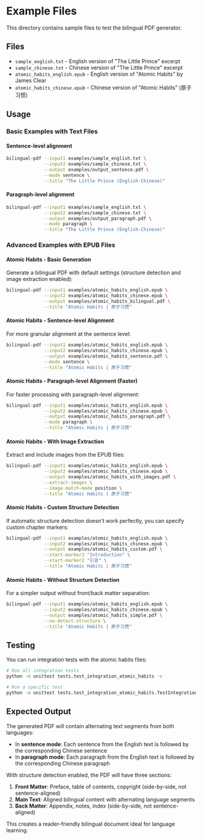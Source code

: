 # Example Files

This directory contains sample files to test the bilingual PDF generator.

## Files

- `sample_english.txt` - English version of "The Little Prince" excerpt
- `sample_chinese.txt` - Chinese version of "The Little Prince" excerpt
- `atomic_habits_english.epub` - English version of "Atomic Habits" by James Clear
- `atomic_habits_chinese.epub` - Chinese version of "Atomic Habits" (原子习惯)

## Usage

### Basic Examples with Text Files

#### Sentence-level alignment

```bash
bilingual-pdf --input1 examples/sample_english.txt \
              --input2 examples/sample_chinese.txt \
              --output examples/output_sentence.pdf \
              --mode sentence \
              --title "The Little Prince (English-Chinese)"
```

#### Paragraph-level alignment

```bash
bilingual-pdf --input1 examples/sample_english.txt \
              --input2 examples/sample_chinese.txt \
              --output examples/output_paragraph.pdf \
              --mode paragraph \
              --title "The Little Prince (English-Chinese)"
```

### Advanced Examples with EPUB Files

#### Atomic Habits - Basic Generation

Generate a bilingual PDF with default settings (structure detection and image extraction enabled):

```bash
bilingual-pdf --input1 examples/atomic_habits_english.epub \
              --input2 examples/atomic_habits_chinese.epub \
              --output examples/atomic_habits_bilingual.pdf \
              --title "Atomic Habits | 原子习惯"
```

#### Atomic Habits - Sentence-level Alignment

For more granular alignment at the sentence level:

```bash
bilingual-pdf --input1 examples/atomic_habits_english.epub \
              --input2 examples/atomic_habits_chinese.epub \
              --output examples/atomic_habits_sentence.pdf \
              --mode sentence \
              --title "Atomic Habits | 原子习惯"
```

#### Atomic Habits - Paragraph-level Alignment (Faster)

For faster processing with paragraph-level alignment:

```bash
bilingual-pdf --input1 examples/atomic_habits_english.epub \
              --input2 examples/atomic_habits_chinese.epub \
              --output examples/atomic_habits_paragraph.pdf \
              --mode paragraph \
              --title "Atomic Habits | 原子习惯"
```

#### Atomic Habits - With Image Extraction

Extract and include images from the EPUB files:

```bash
bilingual-pdf --input1 examples/atomic_habits_english.epub \
              --input2 examples/atomic_habits_chinese.epub \
              --output examples/atomic_habits_with_images.pdf \
              --extract-images \
              --image-match-mode position \
              --title "Atomic Habits | 原子习惯"
```

#### Atomic Habits - Custom Structure Detection

If automatic structure detection doesn't work perfectly, you can specify custom chapter markers:

```bash
bilingual-pdf --input1 examples/atomic_habits_english.epub \
              --input2 examples/atomic_habits_chinese.epub \
              --output examples/atomic_habits_custom.pdf \
              --start-marker1 "Introduction" \
              --start-marker2 "引言" \
              --title "Atomic Habits | 原子习惯"
```

#### Atomic Habits - Without Structure Detection

For a simpler output without front/back matter separation:

```bash
bilingual-pdf --input1 examples/atomic_habits_english.epub \
              --input2 examples/atomic_habits_chinese.epub \
              --output examples/atomic_habits_simple.pdf \
              --no-detect-structure \
              --title "Atomic Habits | 原子习惯"
```

## Testing

You can run integration tests with the atomic habits files:

```bash
# Run all integration tests
python -m unittest tests.test_integration_atomic_habits -v

# Run a specific test
python -m unittest tests.test_integration_atomic_habits.TestIntegrationAtomicHabits.test_generate_pdf_output -v
```

## Expected Output

The generated PDF will contain alternating text segments from both languages:
- In **sentence mode**: Each sentence from the English text is followed by the corresponding Chinese sentence
- In **paragraph mode**: Each paragraph from the English text is followed by the corresponding Chinese paragraph

With structure detection enabled, the PDF will have three sections:
1. **Front Matter**: Preface, table of contents, copyright (side-by-side, not sentence-aligned)
2. **Main Text**: Aligned bilingual content with alternating language segments
3. **Back Matter**: Appendix, notes, index (side-by-side, not sentence-aligned)

This creates a reader-friendly bilingual document ideal for language learning.
